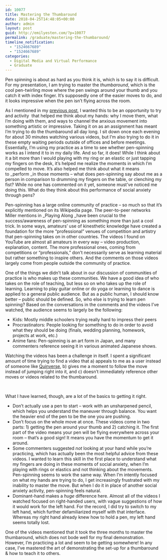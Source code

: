 ```yaml
---
id: 10077
title: Mastering the Thumbaround
date: 2018-04-25T14:48:05+00:00
author: admin
layout: post
guid: http://emilyesten.com/?p=10077
permalink: /graduate/mastering-the-thumbaround/
timeline_notification:
  - "1524667689"
  - "1524667689"
categories:
  - Digital Media and Virtual Performance
  - Graduate
---
```

Pen spinning is about as hard as you think it is, which is to say it is difficult. For my presentation, I am trying to master the _thumbaround_, which is the cool pen-twirling move where the pen swings around your thumb and you catch it with index finger. It&#8217;s supposedly one of the easier moves to do, and it looks impressive when the pen isn&#8217;t flying across the room.

As I mentioned in my [previous post](http://emilyesten.com/2018/04/16/self-directed-learning-assignment/), I wanted this to be an opportunity to try and activity  that helped me think about my hands: why I move them, what I&#8217;m doing with them, and ways to channel the anxious movement into something artistic or impressive. Taking it on as an assignment has meant I&#8217;m trying to do the thumbaround all day long. I sit down once each evening for about 30 minutes watching various videos, but I&#8217;m also trying to do it in these empty waiting periods outside of offices and before meetings. Essentially, I&#8217;m using my practice as a time to see whether pen-spinning works as I intend it to in my daily life. And so far, it does! While I think about it a bit more than I would playing with my ring or an elastic or just tapping my fingers on the desk, it&#8217;s helped me realize the moments in which I&#8217;m compelled to move. It&#8217;s also helped me think about what it means to _perform _in those moments &#8211; what does pen-spinning say about me as a person in comparison to drumming my fingers on the table, or clenching my fist? While no one has commented on it yet, someone must&#8217;ve noticed me doing this. What do they think about this performance of social anxiety through pens?

Pen-spinning has a large online community of practice &#8211; so much so that it&#8217;s explicitly mentioned on its Wikipedia page. The peer-to-peer networks Miller mentions in _Playing Along _have been crucial to the success/awareness of pen-spinning as something more than just a cool trick. In some ways, amateurs&#8217; use of kinesthetic knowledge have created a foundation for the more &#8220;professional&#8221; venues of competition and artistry that pen-spinning takes on in other countries. The videos I found on YouTube are almost all amateurs in every way &#8211; video production, explanation, content. The more professional ones, coming from competitions or &#8220;professionals,&#8221; don&#8217;t necessarily serve as learning material but rather something to inspire others. And the comments on those videos largely come from people outside the community of practice.

One of the things we didn&#8217;t talk about in our discussion of communities of practice is who makes up these communities. We have a good idea of who takes on the role of teaching, but less so on who takes up the role of learning. Learning to play guitar online or do yoga or learning to dance is applied to a general public audience. But as a public human, I should know better – public should be defined. So, who else is trying to learn pen spinning? Based on the conversations in the comments and the videos I&#8217;ve watched, the audience seems to largely be the following:

  * Kids: Mostly middle schoolers trying really hard to impress their peers
  * Procrastinators: People looking for something to do in order to avoid what they should be doing (finals, wedding planning, homework, projects at work, etc.)
  * Anime fans: Pen-spinning is an art form in Japan, and many commenters reference seeing it in various animated Japanese shows.

Watching the videos has been a challenge in itself. I spent a significant amount of time trying to find a video that a) appeals to me as a user instead of someone like [Quinverse](https://www.youtube.com/channel/UCN4gVyd5PfAIXqv69HCW_1A), b) gives me a moment to follow the move instead of jumping right into it, and c) doesn&#8217;t immediately reference other moves or videos related to the thumbaround.

&nbsp;

What I have learned, though, are a lot of the basics to getting it right.

  * Don&#8217;t actually use a pen to start – work with an unsharpened pencil, which helps you understand the maneuver through balance. You want the heavier end of the pen to be the one you are pushing.
  * Don&#8217;t focus on the whole move at once. These videos come in two parts: 1) getting the pen around your thumb and 2) catching it. The first part of the video means your pen will be flying everywhere across your room – that&#8217;s a good sign! It means you have the momentum to get it around.
  * Some commenters suggested _not_ looking at your hand while you&#8217;re practicing, which has actually been the most helpful advice from these videos. I wanted to learn this skill in the first place to understand what my fingers are doing in these moments of social anxiety, when I&#8217;m playing with rings or elastics and not thinking about the movements. Pen-spinning seems to work the same way. When I&#8217;m intently focused on what my hands are trying to do, I get increasingly frustrated with my inability to master the move. But when I do it in place of another social anxiety activity, pen-spinning feels natural.
  * Dominant-hand makes a _huge_ difference here. Almost all of the videos I watched focused on right-handed users, with vague suggestions of how it would work for the left hand. For the record, I did try to switch to my left hand, which further defamiliarized myself with that interface. Whereas my right hand already knew how to hold a pen, my left hand seems totally lost.

One of the videos mentioned that it took the three months to master the thumbaround, which does not bode well for my final demonstration. However, I&#8217;m practicing a lot and seem to be getting somewhere! In any case, I&#8217;ve mastered the art of demonstrating the set-up for a thumbaround & how to teach it to others.